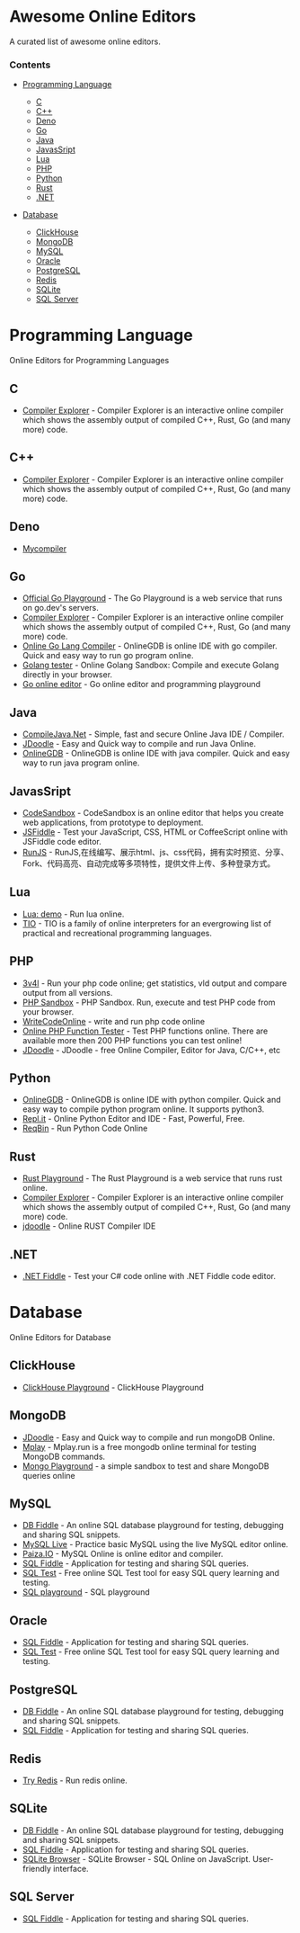 # Awesome Online Editors

A curated list of awesome online editors.

### Contents

- [Programming Language](#programming-language)
    - [C](#c)
    - [C++](#c++)
    - [Deno](#deno)
    - [Go](#go)
    - [Java](#java)
    - [JavasSript](#javascript)
    - [Lua](#lua)
    - [PHP](#php)
    - [Python](#python)
    - [Rust](#rust)
    - [.NET](#net)

- [Database](#database)
    - [ClickHouse](#clickhouse)
    - [MongoDB](#mongodb)
    - [MySQL](#mysql)
    - [Oracle](#oracle)
    - [PostgreSQL](#postgresql)
    - [Redis](#redis)
    - [SQLite](#sqlite)
    - [SQL Server](#sqlserver)

# Programming Language

Online Editors for Programming Languages

## C

* [Compiler Explorer](https://godbolt.org/) - Compiler Explorer is an interactive online compiler which shows the assembly output of compiled C++, Rust, Go (and many more) code.

## C++

* [Compiler Explorer](https://godbolt.org/) - Compiler Explorer is an interactive online compiler which shows the assembly output of compiled C++, Rust, Go (and many more) code.

## Deno

* [Mycompiler](https://www.mycompiler.io/new/deno)

## Go

* [Official Go Playground](https://go.dev/play/) - The Go Playground is a web service that runs on go.dev's servers.
* [Compiler Explorer](https://godbolt.org/) - Compiler Explorer is an interactive online compiler which shows the assembly output of compiled C++, Rust, Go (and many more) code.
* [Online Go Lang Compiler](https://www.onlinegdb.com/online_go_compiler) - OnlineGDB is online IDE with go compiler. Quick and easy way to run go program online.
* [Golang tester](https://extendsclass.com/golang.html) - Online Golang Sandbox: Compile and execute Golang directly in your browser.
* [Go online editor](https://code.labstack.com/go) - Go online editor and programming playground

## Java

* [CompileJava.Net](https://www.compilejava.net/) - Simple, fast and secure Online Java IDE / Compiler.
* [JDoodle](https://www.jdoodle.com/online-java-compiler) - Easy and Quick way to compile and run Java Online.
* [OnlineGDB](https://www.onlinegdb.com/online_java_compiler) - OnlineGDB is online IDE with java compiler. Quick and easy way to run java program online.

## JavasSript

* [CodeSandbox](https://codesandbox.io/) - CodeSandbox is an online editor that helps you create web applications, from prototype to deployment.
* [JSFiddle](https://jsfiddle.net/) - Test your JavaScript, CSS, HTML or CoffeeScript online with JSFiddle code editor.
* [RunJS](https://runjs.cn/code) - RunJS,在线编写、展示html、js、css代码，拥有实时预览、分享、Fork、代码高亮、自动完成等多项特性，提供文件上传、多种登录方式。

## Lua

* [Lua: demo](https://www.lua.org/cgi-bin/demo) - Run lua online.
* [TIO](https://tio.run/#lua) - TIO is a family of online interpreters for an evergrowing list of practical and recreational programming languages.

## PHP

* [3v4l](https://3v4l.org/) - Run your php code online; get statistics, vld output and compare output from all versions.
* [PHP Sandbox](http://sandbox.onlinephpfunctions.com/) - PHP Sandbox. Run, execute and test PHP code from your browser.
* [WriteCodeOnline](http://www.writephponline.com/) - write and run php code online
* [Online PHP Function Tester](http://php.fnlist.com/) - Test PHP functions online. There are available more then 200 PHP functions you can test online!
* [JDoodle](https://www.jdoodle.com/php-online-editor/) - JDoodle - free Online  Compiler, Editor for Java, C/C++, etc

## Python

* [OnlineGDB](https://www.onlinegdb.com/online_python_compiler) - OnlineGDB is online IDE with python compiler. Quick and easy way to compile python program online. It supports python3.
* [Repl.it](https://repl.it/languages/python3) - Online Python Editor and IDE - Fast, Powerful, Free.
* [ReqBin](https://reqbin.com/code/python) - Run Python Code Online

## Rust

* [Rust Playground](https://play.rust-lang.org/) - The Rust Playground is a web service that runs rust online.
* [Compiler Explorer](https://godbolt.org/) - Compiler Explorer is an interactive online compiler which shows the assembly output of compiled C++, Rust, Go (and many more) code.
* [jdoodle](https://www.jdoodle.com/execute-rust-online/) - Online RUST Compiler IDE

## .NET

* [.NET Fiddle](https://dotnetfiddle.net/) - Test your C# code online with .NET Fiddle code editor.

# Database

Online Editors for Database

## ClickHouse

* [ClickHouse Playground](https://play.clickhouse.tech/) - ClickHouse Playground

## MongoDB

* [JDoodle](https://www.jdoodle.com/online-mongodb-terminal) - Easy and Quick way to compile and run mongoDB Online.
* [Mplay](https://www.mplay.run/mongodb-online-terminal) - Mplay.run is a free mongodb online terminal for testing MongoDB commands.
* [Mongo Playground](https://mongoplayground.net/) - a simple sandbox to test and share MongoDB queries online

## MySQL

* [DB Fiddle](https://www.db-fiddle.com/) - An online SQL database playground for testing, debugging and sharing SQL snippets.
* [MySQL Live](http://mysqltutorial.org/tryit/) - Practice basic MySQL using the live MySQL editor online.
* [Paiza.IO](https://paiza.io/en/projects/new?language=mysql) -  MySQL Online is online editor and compiler.
* [SQL Fiddle](http://sqlfiddle.com/) - Application for testing and sharing SQL queries.
* [SQL Test](https://sqltest.net/) - Free online SQL Test tool for easy SQL query learning and testing.
* [SQL playground](https://sql-playground.wizardzines.com/) - SQL playground

## Oracle 

* [SQL Fiddle](http://sqlfiddle.com/) - Application for testing and sharing SQL queries.
* [SQL Test](https://sqltest.net/) - Free online SQL Test tool for easy SQL query learning and testing.

## PostgreSQL

* [DB Fiddle](https://www.db-fiddle.com/) - An online SQL database playground for testing, debugging and sharing SQL snippets.
* [SQL Fiddle](http://sqlfiddle.com/) - Application for testing and sharing SQL queries.

## Redis

* [Try Redis](https://try.redis.io/) - Run redis online.

## SQLite

* [DB Fiddle](https://www.db-fiddle.com/) - An online SQL database playground for testing, debugging and sharing SQL snippets.
* [SQL Fiddle](http://sqlfiddle.com/) - Application for testing and sharing SQL queries.
* [SQLite Browser](https://sqliteonline.com/) - SQLite Browser - SQL Online on JavaScript. User-friendly interface.

## SQL Server

* [SQL Fiddle](http://sqlfiddle.com/) - Application for testing and sharing SQL queries.
